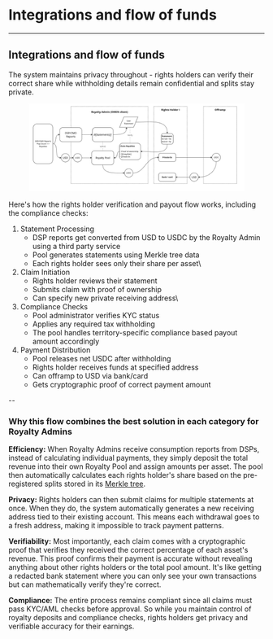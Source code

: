 # Integrations and flow of funds

***

## Integrations and flow of funds

The system maintains privacy throughout - rights holders can verify their correct share while withholding details remain confidential and splits stay private.

<figure><img src="../.gitbook/assets/Original Works - private royalty splits.jpg" alt=""><figcaption></figcaption></figure>

Here's how the rights holder verification and payout flow works, including the compliance checks:

1. Statement Processing
   * DSP reports get converted from USD to USDC by the Royalty Admin using a third party service
   * Pool generates statements using Merkle tree data
   * Each rights holder sees only their share per asset\\
2. Claim Initiation
   * Rights holder reviews their statement
   * Submits claim with proof of ownership
   * Can specify new private receiving address\\
3. Compliance Checks
   * Pool administrator verifies KYC status
   * Applies any required tax withholding
   * The pool handles territory-specific compliance based payout amount accordingly
4. Payment Distribution
   * Pool releases net USDC after withholding
   * Rights holder receives funds at specified address
   * Can offramp to USD via bank/card
   * Gets cryptographic proof of correct payment amount

\--

### Why this flow combines the best solution in each category for Royalty Admins

**Efficiency:** When Royalty Admins receive consumption reports from DSPs, instead of calculating individual payments, they simply deposit the total revenue into their own Royalty Pool and assign amounts per asset. The pool then automatically calculates each rights holder's share based on the pre-registered splits stored in its [Merkle tree](https://docs.alchemy.com/docs/merkle-trees-in-blockchains).

**Privacy:** Rights holders can then submit claims for multiple statements at once. When they do, the system automatically generates a new receiving address tied to their existing account. This means each withdrawal goes to a fresh address, making it impossible to track payment patterns.

**Verifiability:** Most importantly, each claim comes with a cryptographic proof that verifies they received the correct percentage of each asset's revenue. This proof confirms their payment is accurate without revealing anything about other rights holders or the total pool amount. It's like getting a redacted bank statement where you can only see your own transactions but can mathematically verify they're correct.

**Compliance:** The entire process remains compliant since all claims must pass KYC/AML checks before approval. So while you maintain control of royalty deposits and compliance checks, rights holders get privacy and verifiable accuracy for their earnings.
